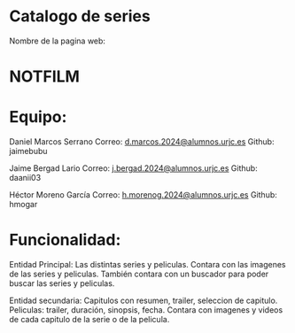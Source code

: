 # Catalogo de series
Nombre de la pagina web:
# NOTFILM

# Equipo:

Daniel Marcos Serrano Correo: d.marcos.2024@alumnos.urjc.es Github: jaimebubu

Jaime Bergad Lario Correo: j.bergad.2024@alumnos.urjc.es Github: daanii03

Héctor Moreno García Correo: h.morenog.2024@alumnos.urjc.es Github: hmogar

# Funcionalidad:

Entidad Principal: Las distintas series y peliculas. Contara con las imagenes de las series y peliculas. También contara con un buscador para poder buscar las series y peliculas.


Entidad secundaria: Capitulos con resumen, trailer, seleccion de capitulo. Peliculas: trailer, duración, sinopsis, fecha. Contara con imagenes y videos de cada capitulo de la serie o de la pelicula.

